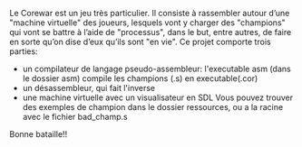 Le Corewar est un jeu très particulier. Il consiste à rassembler autour d’une "machine
virtuelle" des joueurs, lesquels vont y charger des "champions" qui vont se
battre à l’aide de "processus", dans le but, entre autres, de faire en sorte qu’on dise
d’eux qu’ils sont "en vie".
Ce projet comporte trois parties:
- un compilateur de langage pseudo-assembleur: l'executable asm (dans le dossier asm) compile les champions (.s) en executable(.cor)
- un désassembleur, qui fait l'inverse 
- une machine virtuelle avec un visualisateur en SDL
Vous pouvez trouver des exemples de champion dans le dossier ressources, ou a la racine avec le fichier bad_champ.s

Bonne bataille!!
